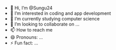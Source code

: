- 👋 Hi, I’m @Sungu24
- 👀 I’m interested in coding and app development
- 🌱 I’m currently studying computer science
- 💞️ I’m looking to collaborate on ...
- 📫 How to reach me 
- 😄 Pronouns: ...
- ⚡ Fun fact: ...

<!---
Sungu24/Sungu24 is a ✨ special ✨ repository because its `README.md` (this file) appears on your GitHub profile.
You can click the Preview link to take a look at your changes.
--->
